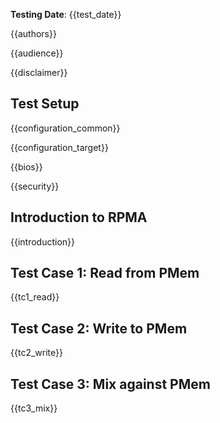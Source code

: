 **Testing Date**: {{test_date}}

{{authors}}

{{audience}}

{{disclaimer}}

<h2 id="test-setup">Test Setup</h2>

{{configuration_common}}

{{configuration_target}}

{{bios}}

{{security}}

<h2 id="introduction">Introduction to RPMA</h2>

{{introduction}}

<h2 id="read">Test Case 1: Read from PMem</h2>

{{tc1_read}}

<h2 id="write">Test Case 2: Write to PMem</h2>

{{tc2_write}}

<h2 id="mix">Test Case 3: Mix against PMem</h2>

{{tc3_mix}}
